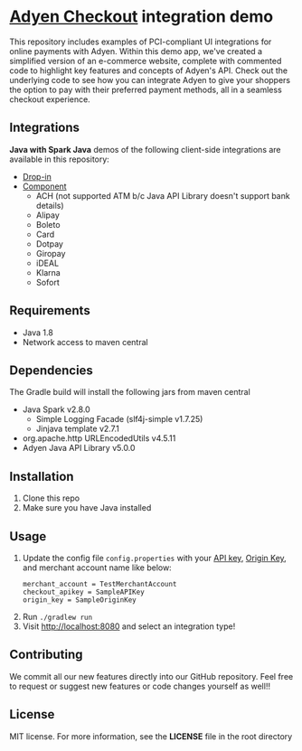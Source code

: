 # [Adyen Checkout](https://docs.adyen.com/checkout) integration demo

This repository includes examples of PCI-compliant UI integrations for online payments with Adyen. Within this demo app, we've created a simplified version of an e-commerce website, complete with commented code to highlight key features and concepts of Adyen's API. Check out the underlying code to see how you can integrate Adyen to give your shoppers the option to pay with their preferred payment methods, all in a seamless checkout experience.

## Integrations

**Java with Spark Java** demos of the following client-side integrations are available in this repository:

* [Drop-in](https://docs.adyen.com/checkout/drop-in-web)
* [Component](https://docs.adyen.com/checkout/components-web)
  * ACH (not supported ATM b/c Java API Library doesn't support bank details)
  * Alipay
  * Boleto
  * Card
  * Dotpay
  * Giropay
  * iDEAL
  * Klarna
  * Sofort
  

## Requirements

* Java 1.8
* Network access to maven central

## Dependencies
The Gradle build will install the following jars from maven central
* Java Spark v2.8.0
    * Simple Logging Facade (slf4j-simple v1.7.25)
    * Jinjava template v2.7.1
* org.apache.http URLEncodedUtils v4.5.11
* Adyen Java API Library v5.0.0


## Installation

1. Clone this repo
2. Make sure you have Java installed
 
## Usage

1. Update the config file `config.properties` with your [API key](https://docs.adyen.com/user-management/how-to-get-the-api-key), [Origin Key](https://docs.adyen.com/user-management/how-to-get-an-origin-key), and merchant account name like below:
    ```
    merchant_account = TestMerchantAccount
    checkout_apikey = SampleAPIKey
    origin_key = SampleOriginKey
    ```
3. Run `./gradlew run`
3. Visit [http://localhost:8080](http://localhost:8080) and select an integration type!

## Contributing

We commit all our new features directly into our GitHub repository. Feel free to request or suggest new features or code changes yourself as well!!

## License

MIT license. For more information, see the **LICENSE** file in the root directory